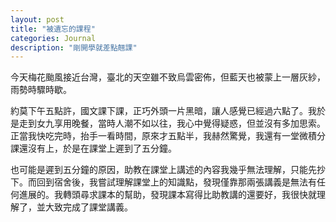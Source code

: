 ```yaml
---
layout: post
title: "被遺忘的課程"
categories: Journal
description: "剛開學就差點翹課"
---
```


今天梅花颱風接近台灣，臺北的天空雖不致烏雲密佈，但藍天也被蒙上一層灰紗，雨勢時驟時歇。

約莫下午五點許，國文課下課，正巧外頭一片黑暗，讓人感覺已經過六點了。我於是走到女九享用晚餐，當時人潮不如以往，我心中覺得疑惑，但並沒有多加思索。正當我快吃完時，抬手一看時間，原來才五點半，我赫然驚覺，我還有一堂微積分課還沒有上，於是在課堂上遲到了五分鐘。

也可能是遲到五分鐘的原因，助教在課堂上講述的內容我幾乎無法理解，只能先抄下。而回到宿舍後，我嘗試理解課堂上的知識點，發現僅靠那兩張講義是無法有任何進展的。我轉頭尋求課本的幫助，發現課本寫得比助教講的還要好，我很快就理解了，並大致完成了課堂講義。